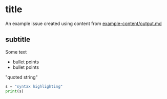 # title

An example issue created using content from [example-content/output.md](https://github.com/peter-evans/create-issue-from-file/blob/main/example-content/output.md)

## subtitle

Some text

- bullet points
- bullet points

"quoted string"

```python
s = "syntax highlighting"
print(s)
```